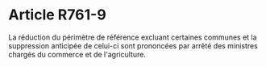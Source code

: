 # Article R761-9

La réduction du périmètre de référence excluant certaines communes et la suppression anticipée de celui-ci sont prononcées par arrêté des ministres chargés du commerce et de l'agriculture.
